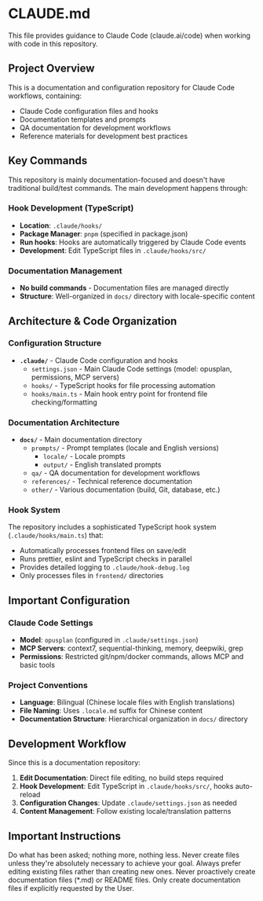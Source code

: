 # CLAUDE.md

This file provides guidance to Claude Code (claude.ai/code) when working with code in this repository.

## Project Overview

This is a documentation and configuration repository for Claude Code workflows, containing:
- Claude Code configuration files and hooks
- Documentation templates and prompts
- QA documentation for development workflows
- Reference materials for development best practices

## Key Commands

This repository is mainly documentation-focused and doesn't have traditional build/test commands. The main development happens through:

### Hook Development (TypeScript)
- **Location**: `.claude/hooks/`
- **Package Manager**: `pnpm` (specified in package.json)
- **Run hooks**: Hooks are automatically triggered by Claude Code events
- **Development**: Edit TypeScript files in `.claude/hooks/src/`

### Documentation Management
- **No build commands** - Documentation files are managed directly
- **Structure**: Well-organized in `docs/` directory with locale-specific content

## Architecture & Code Organization

### Configuration Structure
- **`.claude/`** - Claude Code configuration and hooks
  - `settings.json` - Main Claude Code settings (model: opusplan, permissions, MCP servers)
  - `hooks/` - TypeScript hooks for file processing automation
  - `hooks/main.ts` - Main hook entry point for frontend file checking/formatting

### Documentation Architecture
- **`docs/`** - Main documentation directory
  - `prompts/` - Prompt templates (locale and English versions)
    - `locale/` - Locale prompts
    - `output/` - English translated prompts
  - `qa/` - QA documentation for development workflows
  - `references/` - Technical reference documentation
  - `other/` - Various documentation (build, Git, database, etc.)

### Hook System
The repository includes a sophisticated TypeScript hook system (`.claude/hooks/main.ts`) that:
- Automatically processes frontend files on save/edit
- Runs prettier, eslint and TypeScript checks in parallel
- Provides detailed logging to `.claude/hook-debug.log`
- Only processes files in `frontend/` directories

## Important Configuration

### Claude Code Settings
- **Model**: `opusplan` (configured in `.claude/settings.json`)
- **MCP Servers**: context7, sequential-thinking, memory, deepwiki, grep
- **Permissions**: Restricted git/npm/docker commands, allows MCP and basic tools

### Project Conventions
- **Language**: Bilingual (Chinese locale files with English translations)
- **File Naming**: Uses `.locale.md` suffix for Chinese content
- **Documentation Structure**: Hierarchical organization in `docs/` directory

## Development Workflow

Since this is a documentation repository:

1. **Edit Documentation**: Direct file editing, no build steps required
2. **Hook Development**: Edit TypeScript in `.claude/hooks/src/`, hooks auto-reload
3. **Configuration Changes**: Update `.claude/settings.json` as needed
4. **Content Management**: Follow existing locale/translation patterns

## Important Instructions

Do what has been asked; nothing more, nothing less.
Never create files unless they're absolutely necessary to achieve your goal.
Always prefer editing existing files rather than creating new ones.
Never proactively create documentation files (*.md) or README files. Only create documentation files if explicitly requested by the User.